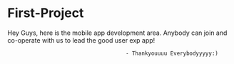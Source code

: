 # First-Project
Hey Guys, here is the mobile app development area. 
Anybody can join and co-operate with us to lead the good user exp app!
                                        
                                         - Thankyouuuu Everybodyyyyy:)
